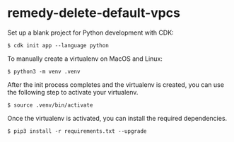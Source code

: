 # remedy-delete-default-vpcs

Set up a blank project for Python development with CDK:

```
$ cdk init app --language python
```

To manually create a virtualenv on MacOS and Linux:

```
$ python3 -m venv .venv
```

After the init process completes and the virtualenv is created, you can use the following
step to activate your virtualenv.

```
$ source .venv/bin/activate
```

Once the virtualenv is activated, you can install the required dependencies.

```
$ pip3 install -r requirements.txt --upgrade
```
